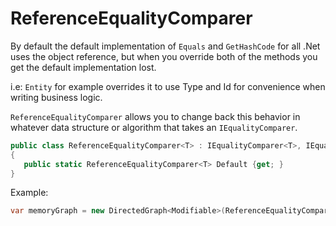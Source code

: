 
# ReferenceEqualityComparer

By default the default implementation of `Equals` and `GetHashCode` for all .Net uses the object reference, but when you override both of the methods you get the default implementation lost.

i.e: `Entity` for example overrides it to use Type and Id for convenience when writing business logic.

`ReferenceEqualityComparer` allows you to change back this behavior in whatever data structure or algorithm that takes an `IEqualityComparer`.    

```C#
public class ReferenceEqualityComparer<T> : IEqualityComparer<T>, IEqualityComparer where T : class
{
   public static ReferenceEqualityComparer<T> Default {get; }
}
```

Example: 

```C#
var memoryGraph = new DirectedGraph<Modifiable>(ReferenceEqualityComparer<Modifiable>.Default);
```